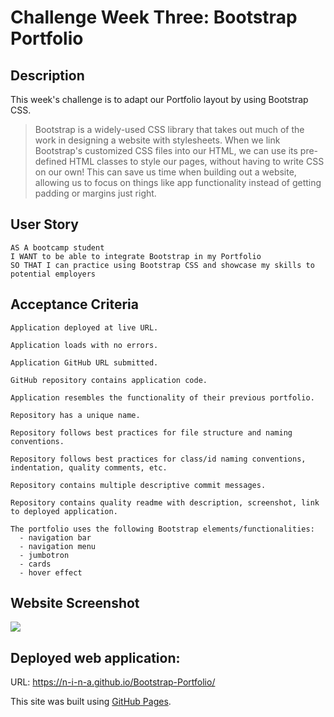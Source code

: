 # Challenge Week Three: Bootstrap Portfolio

## Description
This week's challenge is to adapt our Portfolio layout by using Bootstrap CSS.

> Bootstrap is a widely-used CSS library that takes out much of the work in designing a website with stylesheets. When we link Bootstrap's customized CSS files into our HTML, we can use its pre-defined HTML classes to style our pages, without having to write CSS on our own! This can save us time when building out a website, allowing us to focus on things like app functionality instead of getting padding or margins just right.
>


## User Story
```
AS A bootcamp student
I WANT to be able to integrate Bootstrap in my Portfolio
SO THAT I can practice using Bootstrap CSS and showcase my skills to potential employers
```

## Acceptance Criteria 
```
Application deployed at live URL.

Application loads with no errors.

Application GitHub URL submitted.

GitHub repository contains application code.

Application resembles the functionality of their previous portfolio.

Repository has a unique name.

Repository follows best practices for file structure and naming conventions.

Repository follows best practices for class/id naming conventions, indentation, quality comments, etc.

Repository contains multiple descriptive commit messages.

Repository contains quality readme with description, screenshot, link to deployed application.

The portfolio uses the following Bootstrap elements/functionalities:
  - navigation bar
  - navigation menu
  - jumbotron
  - cards
  - hover effect

```
## Website Screenshot
![](assets/images/example.png)

## Deployed web application: 
URL: https://n-i-n-a.github.io/Bootstrap-Portfolio/ 

This site was built using [GitHub Pages](https://pages.github.com/).
